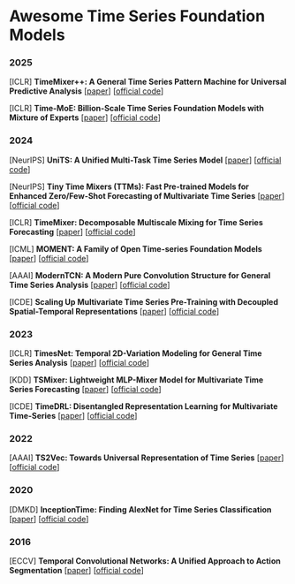 # Awesome Time Series Foundation Models

### 2025

[ICLR] **TimeMixer++: A General Time Series Pattern Machine for Universal Predictive Analysis**
[[paper](https://arxiv.org/pdf/2410.16032)]
[[official code](https://anonymous.4open.science/r/TimeMixerPP)]

[ICLR] **Time-MoE: Billion-Scale Time Series Foundation Models with Mixture of Experts**
[[paper](https://arxiv.org/pdf/2409.16040)]
[[official code](https://github.com/Time-MoE/Time-MoE)]


### 2024

[NeurIPS] **UniTS: A Unified Multi-Task Time Series Model**
[[paper](https://arxiv.org/pdf/2403.00131)]
[[official code](https://github.com/mims-harvard/UniTS)]

[NeurIPS] **Tiny Time Mixers (TTMs): Fast Pre-trained Models for Enhanced Zero/Few-Shot Forecasting of Multivariate Time Series**
[[paper](https://arxiv.org/pdf/2401.03955)]
[[official code](https://github.com/ibm-granite/granite-tsfm)]

[ICLR] **TimeMixer: Decomposable Multiscale Mixing for Time Series Forecasting**
[[paper](https://arxiv.org/pdf/2405.14616)]
[[official code](https://github.com/kwuking/TimeMixer)]

[ICML] **MOMENT: A Family of Open Time-series Foundation Models**
[[paper](https://arxiv.org/pdf/2402.03885)]
[[official code](https://github.com/moment-timeseries-foundation-model/moment)]

[AAAI] **ModernTCN: A Modern Pure Convolution Structure for General Time Series Analysis**
[[paper](https://openreview.net/pdf?id=vpJMJerXHU)]
[[official code](https://github.com/luodhhh/ModernTCN)]

[ICDE] **Scaling Up Multivariate Time Series Pre-Training with Decoupled Spatial-Temporal Representations**
[[paper](https://zhoujingbo.github.io/paper/2024ScalingICDE.pdf)]
[[official code](https://github.com/zruiii/DeSTR)]


### 2023

[ICLR] **TimesNet: Temporal 2D-Variation Modeling for General Time Series Analysis**
[[paper](https://arxiv.org/pdf/2210.02186)]
[[official code](https://github.com/thuml/TimesNet)]

[KDD] **TSMixer: Lightweight MLP-Mixer Model for Multivariate Time Series Forecasting**
[[paper](https://arxiv.org/pdf/2306.09364)]
[[official code](https://github.com/ibm-granite/granite-tsfm)]

[ICDE] **TimeDRL: Disentangled Representation Learning for Multivariate Time-Series**
[[paper](https://arxiv.org/pdf/2312.04142)]
[[official code](https://github.com/blacksnail789521/TimeDRL)]


### 2022

[AAAI] **TS2Vec: Towards Universal Representation of Time Series**
[[paper](https://arxiv.org/pdf/2106.10466)]
[[official code](https://github.com/zhihanyue/ts2vec)]


### 2020

[DMKD] **InceptionTime: Finding AlexNet for Time Series Classification**
[[paper](https://arxiv.org/pdf/1909.04939)]
[[official code](https://github.com/hfawaz/InceptionTime)]


### 2016

[ECCV] **Temporal Convolutional Networks: A Unified Approach to Action Segmentation**
[[paper](https://arxiv.org/pdf/1608.08242)]
[[official code](https://github.com/colincsl/TemporalConvolutionalNetworks)]
